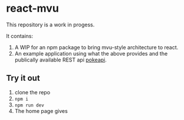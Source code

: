 # react-mvu

This repository is a work in progess.

It contains:
1. A WIP for an npm package to bring mvu-style architecture to react.
2. An example application using what the above provides and the publically available REST api [pokeapi](https://pokeapi.co).

## Try it out

1. clone the repo
2. `npm i`
3. `npm run dev`
4. The home page gives
